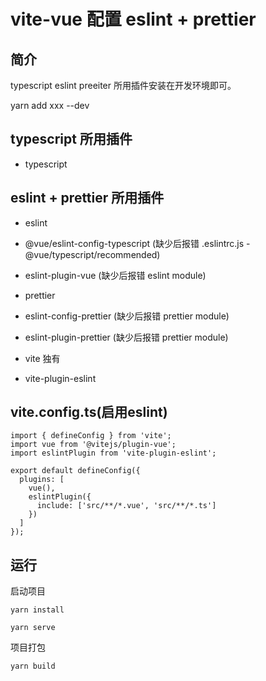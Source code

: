 # vite-vue 配置 eslint + prettier

## 简介

typescript eslint preeiter 所用插件安装在开发环境即可。

yarn add xxx --dev

## typescript 所用插件

* typescript

## eslint + prettier 所用插件

* eslint
* @vue/eslint-config-typescript (缺少后报错 .eslintrc.js - @vue/typescript/recommended)
* eslint-plugin-vue (缺少后报错 eslint module)

* prettier
* eslint-config-prettier (缺少后报错 prettier module)
* eslint-plugin-prettier (缺少后报错 prettier module)

* vite 独有
* vite-plugin-eslint

## vite.config.ts(启用eslint)

```
import { defineConfig } from 'vite';
import vue from '@vitejs/plugin-vue';
import eslintPlugin from 'vite-plugin-eslint';

export default defineConfig({
  plugins: [
    vue(),
    eslintPlugin({
      include: ['src/**/*.vue', 'src/**/*.ts']
    })
  ]
});
```

## 运行

启动项目

```
yarn install
```

```
yarn serve
```

项目打包

```
yarn build
```
